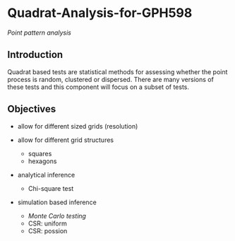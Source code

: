 # Quadrat-Analysis-for-GPH598

*Point pattern analysis*

## Introduction

Quadrat based tests are statistical methods for assessing whether the point process is random, clustered or dispersed. 
There are many versions of these tests and this component will focus on a subset of tests.

## Objectives
* allow for different sized grids (resolution)

* allow for different grid structures

  * squares
  * hexagons
* analytical inference

  * Chi-square test
* simulation based inference

  * *Monte Carlo testing*
  * CSR: uniform
  * CSR: possion
